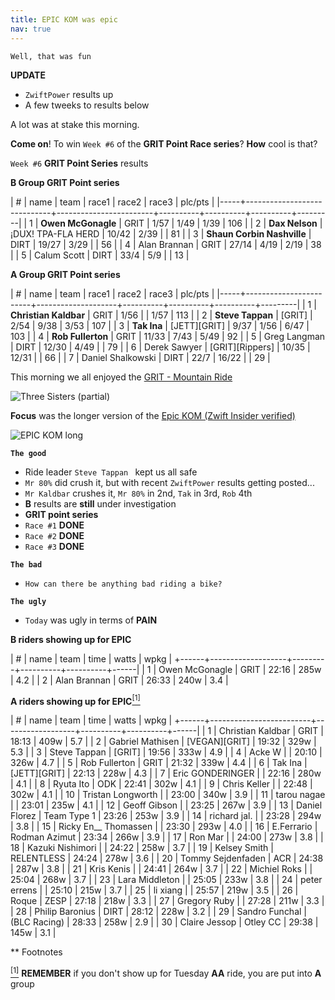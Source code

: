 ```yaml
---
title: EPIC KOM was epic
nav: true
---
```


`Well, that was fun`

**UPDATE**
- `ZwiftPower` results up
- A few tweeks to results below

A lot was at stake this morning.

**Come on**! To win `Week #6` of the **GRIT Point Race series**? **How** cool is that?

`Week #6` **GRIT Point Series** results

**B Group GRIT Point series**

| #   | name                        | team                   | race1    | race2    | race3    | plc/pts |
|-----+-----------------------------+------------------------+----------+----------+----------+---------|
| 1   | **Owen McGonagle**          | GRIT                   | 1/57     | 1/49     | 1/39     | 106     |
| 2   | **Dax Nelson**              | ¡DUX! TPA-FLA HERD     | 10/42    | 2/39     |          | 81      |
| 3   | **Shaun Corbin Nashville**  | DIRT                   | 19/27    | 3/29     |          | 56      |
| 4   |   Alan Brannan              | GRIT                   | 27/14    | 4/19     | 2/19     | 38      |
| 5   |   Calum Scott               | DIRT                   | 33/4     | 5/9      |          | 13      |
                                                                                                  
**A Group GRIT Point series**                                                                                       
                                                                                                  
| #   | name                   | team               | race1    | race2    | race3    | plc/pts |
|-----+------------------------+--------------------+----------+----------+----------+---------|
| 1   | **Christian Kaldbar**  | GRIT               | 1/56     |          | 1/57     | 113     |
| 2   | **Steve Tappan**       | [GRIT]             | 2/54     | 9/38     | 3/53     | 107     |
| 3   | **Tak Ina**            | [JETT][GRIT]       | 9/37     | 1/56     | 6/47     | 103     |
| 4   | **Rob Fullerton**      | GRIT               | 11/33    | 7/43     | 5/49     | 92      |
| 5   | Greg Langman           | DIRT               | 12/30    | 4/49     |          | 79      |
| 6   | Derek Sawyer           | [GRIT][Rippers]    | 10/35    | 12/31    |          | 66      |
| 7   | Daniel Shalkowski      | DIRT               | 22/7     | 16/22    |          | 29      |
                                                                                                  
This morning we all enjoyed the [GRIT - Mountain Ride](https://zwiftpower.com/events.php?zid=1464931)

![Three Sisters (partial)](../../../2021/01/07/images/three-sisters.png)

**Focus** was the longer version of the [Epic KOM (Zwift Insider verified)](https://www.strava.com/segments/16784833)

![EPIC KOM long](../../../2021/01/07/images/epic_kom_longer.png)

**`The good`**

- Ride leader `Steve Tappan ` kept us all safe
- `Mr 80%` did crush it, but with recent `ZwiftPower` results getting posted...
- `Mr Kaldbar` crushes it, `Mr 80%` in 2nd, `Tak` in 3rd, `Rob` 4th
- **B** results are **still** under investigation
- **GRIT point series**
- `Race #1` **DONE**
- `Race #2` **DONE**
- `Race #3` **DONE**

**`The bad`**
- `How can there be anything bad riding a bike?`

**`The ugly`**
- `Today` was ugly in terms of **PAIN**

**B riders showing up for EPIC**

| #    | name              | team    | time     | watts    | wpkg |
+------+-------------------+---------+----------+----------+------|
| 1    | Owen McGonagle    | GRIT    | 22:16    | 285w     | 4.2  |
| 2    | Alan Brannan      | GRIT    | 26:33    | 240w     | 3.4  |

**A riders showing up for EPIC**[<sup>[1]</sup>](#1)

| #    | name                    | team             | time     | watts    | wpkg |
+------+-------------------------+------------------+----------+----------+------|
| 1    | Christian Kaldbar       | GRIT             | 18:13    | 409w     | 5.7  |
| 2    | Gabriel Mathisen        | [VEGAN][GRIT]    | 19:32    | 329w     | 5.3  |
| 3    | Steve Tappan            | [GRIT]           | 19:56    | 333w     | 4.9  |
| 4    | Acke W                  |                  | 20:10    | 326w     | 4.7  |
| 5    | Rob Fullerton           | GRIT             | 21:32    | 339w     | 4.4  |
| 6    | Tak Ina                 | [JETT][GRIT]     | 22:13    | 228w     | 4.3  |
| 7    | Eric GONDERINGER        |                  | 22:16    | 280w     | 4.1  |
| 8    | Ryuta Ito               | ODK              | 22:41    | 302w     | 4.1  |
| 9    | Chris Keller            |                  | 22:48    | 302w     | 4.1  |
| 10   | Tristan Longworth       |                  | 23:00    | 340w     | 3.9  |
| 11   | tarou nagae             |                  | 23:01    | 235w     | 4.1  |
| 12   | Geoff Gibson            |                  | 23:25    | 267w     | 3.9  |
| 13   | Daniel Florez           | Team Type 1      | 23:26    | 253w     | 3.9  |
| 14   | richard jal.            |                  | 23:28    | 294w     | 3.8  |
| 15   | Ricky En__ Thomassen    |                  | 23:30    | 293w     | 4.0  |
| 16   | E.Ferrario              | Rodman Azimut    | 23:34    | 266w     | 3.9  |
| 17   | Ron Mar                 |                  | 24:00    | 273w     | 3.8  |
| 18   | Kazuki Nishimori        |                  | 24:22    | 258w     | 3.7  |
| 19   | Kelsey Smith            | RELENTLESS       | 24:24    | 278w     | 3.6  |
| 20   | Tommy Sejdenfaden       | ACR              | 24:38    | 287w     | 3.8  |
| 21   | Kris Kenis              |                  | 24:41    | 264w     | 3.7  |
| 22   | Michiel Roks            |                  | 25:04    | 268w     | 3.7  |
| 23   | Lara Middleton          |                  | 25:05    | 233w     | 3.8  |
| 24   | peter errens            |                  | 25:10    | 215w     | 3.7  |
| 25   | li xiang                |                  | 25:57    | 219w     | 3.5  |
| 26   | Roque                   | ZESP             | 27:18    | 218w     | 3.3  |
| 27   | Gregory Ruby            |                  | 27:28    | 211w     | 3.3  |
| 28   | Philip Baronius         | DIRT             | 28:12    | 228w     | 3.2  |
| 29   | Sandro Funchal          | (BLC Racing)     | 28:33    | 258w     | 2.9  |
| 30   | Claire Jessop           | Otley CC         | 29:38    | 145w     | 3.1  |


** Footnotes

[<sup>[1]</sup>](#1) <a class="anchor" id="1"></a> **REMEMBER** if you don't show up for Tuesday **AA** ride, you are put into **A** group

